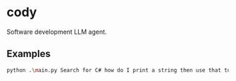 # cody
Software development LLM agent.

## Examples

```bash
python .\main.py Search for C# how do I print a string then use that to fix my code """print("apples")""" > prompt.txt
```
